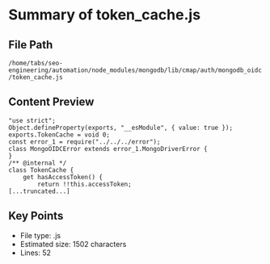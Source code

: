 # Summary of token_cache.js
  
## File Path
`/home/tabs/seo-engineering/automation/node_modules/mongodb/lib/cmap/auth/mongodb_oidc/token_cache.js`

## Content Preview
```
"use strict";
Object.defineProperty(exports, "__esModule", { value: true });
exports.TokenCache = void 0;
const error_1 = require("../../../error");
class MongoOIDCError extends error_1.MongoDriverError {
}
/** @internal */
class TokenCache {
    get hasAccessToken() {
        return !!this.accessToken;
[...truncated...]
```

## Key Points
- File type: .js
- Estimated size: 1502 characters
- Lines: 52
